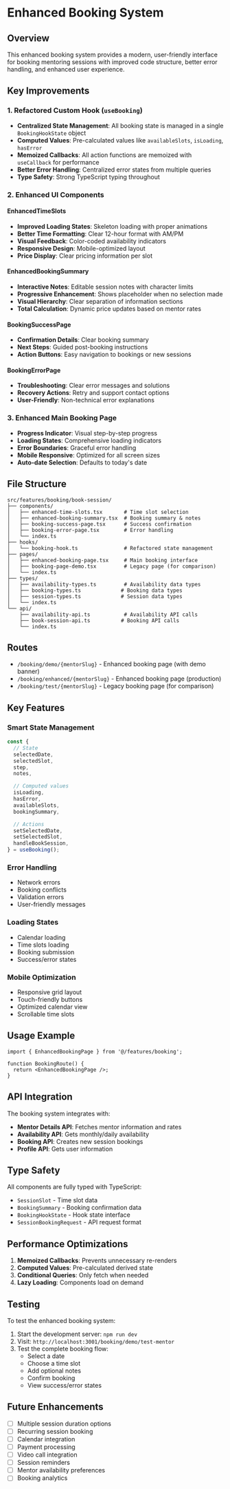 # Enhanced Booking System

## Overview

This enhanced booking system provides a modern, user-friendly interface for booking mentoring sessions with improved code structure, better error handling, and enhanced user experience.

## Key Improvements

### 1. **Refactored Custom Hook (`useBooking`)**

- **Centralized State Management**: All booking state is managed in a single `BookingHookState` object
- **Computed Values**: Pre-calculated values like `availableSlots`, `isLoading`, `hasError`
- **Memoized Callbacks**: All action functions are memoized with `useCallback` for performance
- **Better Error Handling**: Centralized error states from multiple queries
- **Type Safety**: Strong TypeScript typing throughout

### 2. **Enhanced UI Components**

#### **EnhancedTimeSlots**

- **Improved Loading States**: Skeleton loading with proper animations
- **Better Time Formatting**: Clear 12-hour format with AM/PM
- **Visual Feedback**: Color-coded availability indicators
- **Responsive Design**: Mobile-optimized layout
- **Price Display**: Clear pricing information per slot

#### **EnhancedBookingSummary**

- **Interactive Notes**: Editable session notes with character limits
- **Progressive Enhancement**: Shows placeholder when no selection made
- **Visual Hierarchy**: Clear separation of information sections
- **Total Calculation**: Dynamic price updates based on mentor rates

#### **BookingSuccessPage**

- **Confirmation Details**: Clear booking summary
- **Next Steps**: Guided post-booking instructions
- **Action Buttons**: Easy navigation to bookings or new sessions

#### **BookingErrorPage**

- **Troubleshooting**: Clear error messages and solutions
- **Recovery Actions**: Retry and support contact options
- **User-Friendly**: Non-technical error explanations

### 3. **Enhanced Main Booking Page**

- **Progress Indicator**: Visual step-by-step progress
- **Loading States**: Comprehensive loading indicators
- **Error Boundaries**: Graceful error handling
- **Mobile Responsive**: Optimized for all screen sizes
- **Auto-date Selection**: Defaults to today's date

## File Structure

```
src/features/booking/book-session/
├── components/
│   ├── enhanced-time-slots.tsx       # Time slot selection
│   ├── enhanced-booking-summary.tsx  # Booking summary & notes
│   ├── booking-success-page.tsx      # Success confirmation
│   ├── booking-error-page.tsx        # Error handling
│   └── index.ts
├── hooks/
│   └── booking-hook.ts               # Refactored state management
├── pages/
│   ├── enhanced-booking-page.tsx     # Main booking interface
│   ├── booking-page-demo.tsx         # Legacy page (for comparison)
│   └── index.ts
├── types/
│   ├── availability-types.ts         # Availability data types
│   ├── booking-types.ts             # Booking data types
│   ├── session-types.ts             # Session data types
│   └── index.ts
└── api/
    ├── availability-api.ts           # Availability API calls
    ├── book-session-api.ts          # Booking API calls
    └── index.ts
```

## Routes

- `/booking/demo/{mentorSlug}` - Enhanced booking page (with demo banner)
- `/booking/enhanced/{mentorSlug}` - Enhanced booking page (production)
- `/booking/test/{mentorSlug}` - Legacy booking page (for comparison)

## Key Features

### **Smart State Management**

```typescript
const {
  // State
  selectedDate,
  selectedSlot,
  step,
  notes,

  // Computed values
  isLoading,
  hasError,
  availableSlots,
  bookingSummary,

  // Actions
  setSelectedDate,
  setSelectedSlot,
  handleBookSession,
} = useBooking();
```

### **Error Handling**

- Network errors
- Booking conflicts
- Validation errors
- User-friendly messages

### **Loading States**

- Calendar loading
- Time slots loading
- Booking submission
- Success/error states

### **Mobile Optimization**

- Responsive grid layout
- Touch-friendly buttons
- Optimized calendar view
- Scrollable time slots

## Usage Example

```tsx
import { EnhancedBookingPage } from '@/features/booking';

function BookingRoute() {
  return <EnhancedBookingPage />;
}
```

## API Integration

The booking system integrates with:

- **Mentor Details API**: Fetches mentor information and rates
- **Availability API**: Gets monthly/daily availability
- **Booking API**: Creates new session bookings
- **Profile API**: Gets user information

## Type Safety

All components are fully typed with TypeScript:

- `SessionSlot` - Time slot data
- `BookingSummary` - Booking confirmation data
- `BookingHookState` - Hook state interface
- `SessionBookingRequest` - API request format

## Performance Optimizations

1. **Memoized Callbacks**: Prevents unnecessary re-renders
2. **Computed Values**: Pre-calculated derived state
3. **Conditional Queries**: Only fetch when needed
4. **Lazy Loading**: Components load on demand

## Testing

To test the enhanced booking system:

1. Start the development server: `npm run dev`
2. Visit: `http://localhost:3001/booking/demo/test-mentor`
3. Test the complete booking flow:
   - Select a date
   - Choose a time slot
   - Add optional notes
   - Confirm booking
   - View success/error states

## Future Enhancements

- [ ] Multiple session duration options
- [ ] Recurring session booking
- [ ] Calendar integration
- [ ] Payment processing
- [ ] Video call integration
- [ ] Session reminders
- [ ] Mentor availability preferences
- [ ] Booking analytics
